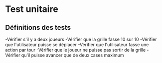 # Test unitaire

## Définitions des tests

-Vérifier s'il y a deux joueurs
-Vérifier que la grille fasse 10 sur 10
-Vérifier que l'utilisateur puisse se déplacer
-Vérifier que l'utilisateur fasse une action par tour
-Vérifier que le joueur ne puisse pas sortir de la grille
-Vérifier qu'il puisse avancer que de deux cases maximum
